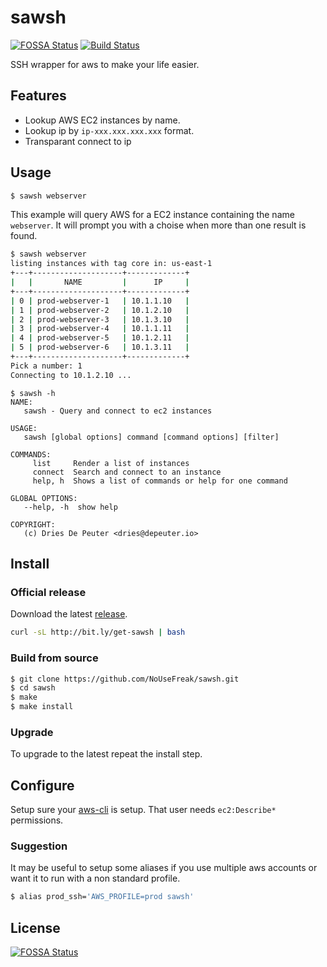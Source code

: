 # sawsh
[![FOSSA Status](https://app.fossa.io/api/projects/git%2Bgithub.com%2FNoUseFreak%2Fsawsh.svg?type=shield)](https://app.fossa.io/projects/git%2Bgithub.com%2FNoUseFreak%2Fsawsh?ref=badge_shield)
[![Build Status](https://travis-ci.org/NoUseFreak/sawsh.svg?branch=master)](https://travis-ci.org/NoUseFreak/sawsh)

SSH wrapper for aws to make your life easier.

## Features

 - Lookup AWS EC2 instances by name.
 - Lookup ip by `ip-xxx.xxx.xxx.xxx` format.
 - Transparant connect to ip

## Usage

```sh
$ sawsh webserver
```

This example will query AWS for a EC2 instance containing the name `webserver`. It will prompt you with a choise when
more than one result is found.

```sh
$ sawsh webserver
listing instances with tag core in: us-east-1
+---+--------------------+-------------+
|   |       NAME         |      IP     |
+---+--------------------+-------------+
| 0 | prod-webserver-1   | 10.1.1.10   |
| 1 | prod-webserver-2   | 10.1.2.10   |
| 2 | prod-webserver-3   | 10.1.3.10   |
| 3 | prod-webserver-4   | 10.1.1.11   |
| 4 | prod-webserver-5   | 10.1.2.11   |
| 5 | prod-webserver-6   | 10.1.3.11   |
+---+--------------------+-------------+
Pick a number: 1
Connecting to 10.1.2.10 ...
```

```
$ sawsh -h
NAME:
   sawsh - Query and connect to ec2 instances

USAGE:
   sawsh [global options] command [command options] [filter]

COMMANDS:
     list     Render a list of instances
     connect  Search and connect to an instance
     help, h  Shows a list of commands or help for one command

GLOBAL OPTIONS:
   --help, -h  show help

COPYRIGHT:
   (c) Dries De Peuter <dries@depeuter.io>
```

## Install

### Official release

Download the latest [release](https://github.com/NoUseFreak/sawsh/releases).

```bash
curl -sL http://bit.ly/get-sawsh | bash
```

### Build from source

```sh
$ git clone https://github.com/NoUseFreak/sawsh.git
$ cd sawsh
$ make
$ make install
```

### Upgrade

To upgrade to the latest repeat the install step.

## Configure

Setup sure your [aws-cli](http://docs.aws.amazon.com/cli/latest/userguide/cli-chap-getting-started.html) is setup. That user needs `ec2:Describe*` permissions.

### Suggestion

It may be useful to setup some aliases if you use multiple aws accounts or want it to run with a non standard profile. 

```sh
$ alias prod_ssh='AWS_PROFILE=prod sawsh'
```


## License
[![FOSSA Status](https://app.fossa.io/api/projects/git%2Bgithub.com%2FNoUseFreak%2Fsawsh.svg?type=large)](https://app.fossa.io/projects/git%2Bgithub.com%2FNoUseFreak%2Fsawsh?ref=badge_large)
